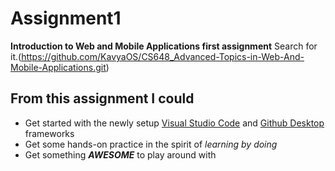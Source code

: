 # Assignment1
**Introduction to Web and Mobile Applications first assignment**
Search for it.(https://github.com/KavyaOS/CS648_Advanced-Topics-in-Web-And-Mobile-Applications.git)

## From this assignment I could
* Get started with the newly setup [Visual Studio Code](https://code.visualstudio.com/docs/introvideos/basics) and [Github Desktop](https://help.github.com/en/desktop/getting-started-with-github-desktop) frameworks
* Get some hands-on practice in the spirit of _learning by doing_
* Get something **_AWESOME_** to play around with
